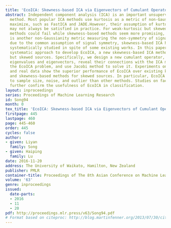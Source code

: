 ```yaml
---
title: 'EcoICA: Skewness-based ICA via Eigenvectors of Cumulant Operator'
abstract: Independent component analysis (ICA) is an important unsupervised learning
  method. Most popular ICA methods use kurtosis as a metric of non-Gaussianity to
  maximize, such as FastICA and JADE.However, their assumption of kurtosic sources
  may not always be satisfied in practice. For weak-kurtosic but skewed sources, kurtosis-based
  methods could fail while skewness-based methods seem more promising, where skewness
  is another non-Gaussianity metric measuring the non-symmetry of signals. Partly
  due to the common assumption of signal symmetry, skewness-based ICA has not been
  systematically studied in spite of some existing works. In this paper, we take a
  systematic approach to develop EcoICA, a new skewness-based ICA method for weak-kurtosic
  but skewed sources. Specifically, we design a new cumulant operator, define its
  eigenvalues and eigenvectors, reveal their connections with the ICA model to formulate
  the EcoICA problem, and use Jacobi method to solve it. Experiments on both synthetic
  and real data show the superior performance of EcoICA over existing kurtosis-based
  and skewness-based methods for skewed sources. In particular, EcoICA is less sensitive
  to sample size, noise, and outlier than other methods. Studies on face recognition
  further confirm the usefulness of EcoICA in classification.
layout: inproceedings
series: Proceedings of Machine Learning Research
id: Song94
month: 0
tex_title: 'EcoICA: Skewness-based ICA via Eigenvectors of Cumulant Operator'
firstpage: 445
lastpage: 460
page: 445-460
order: 445
cycles: false
author:
- given: Liyan
  family: Song
- given: Haiping
  family: Lu
date: 2016-11-20
address: The University of Waikato, Hamilton, New Zealand
publisher: PMLR
container-title: Proceedings of The 8th Asian Conference on Machine Learning
volume: '63'
genre: inproceedings
issued:
  date-parts:
  - 2016
  - 11
  - 20
pdf: http://proceedings.mlr.press/v63/Song94.pdf
# Format based on citeproc: http://blog.martinfenner.org/2013/07/30/citeproc-yaml-for-bibliographies/
---
```

